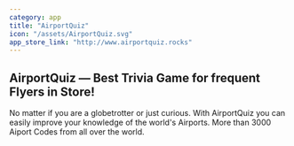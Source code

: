 ```yaml
---
category: app
title: "AirportQuiz"
icon: "/assets/AirportQuiz.svg"
app_store_link: "http://www.airportquiz.rocks"
---
```


## AirportQuiz — Best Trivia Game for frequent Flyers in Store!

No matter if you are a globetrotter or just curious. With AirportQuiz you can easily improve your knowledge of the world's Airports. More than 3000 Aiport Codes from all over the world.
